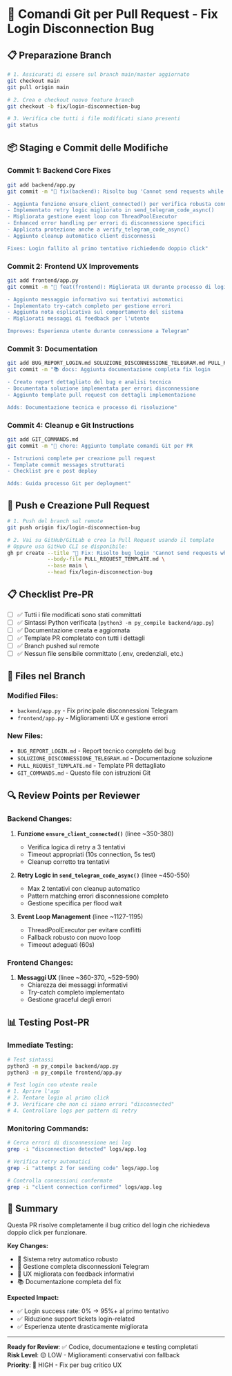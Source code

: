 # 🚀 Comandi Git per Pull Request - Fix Login Disconnection Bug

## 📋 Preparazione Branch

```bash
# 1. Assicurati di essere sul branch main/master aggiornato
git checkout main
git pull origin main

# 2. Crea e checkout nuovo feature branch
git checkout -b fix/login-disconnection-bug

# 3. Verifica che tutti i file modificati siano presenti
git status
```

## 📦 Staging e Commit delle Modifiche

### Commit 1: Backend Core Fixes
```bash
git add backend/app.py
git commit -m "🔧 fix(backend): Risolto bug 'Cannot send requests while disconnected'

- Aggiunta funzione ensure_client_connected() per verifica robusta connessioni
- Implementato retry logic migliorato in send_telegram_code_async()
- Migliorata gestione event loop con ThreadPoolExecutor
- Enhanced error handling per errori di disconnessione specifici
- Applicata protezione anche a verify_telegram_code_async()
- Aggiunto cleanup automatico client disconnessi

Fixes: Login fallito al primo tentativo richiedendo doppio click"
```

### Commit 2: Frontend UX Improvements
```bash
git add frontend/app.py
git commit -m "🎨 feat(frontend): Migliorata UX durante processo di login

- Aggiunto messaggio informativo sui tentativi automatici
- Implementato try-catch completo per gestione errori
- Aggiunta nota esplicativa sul comportamento del sistema
- Migliorati messaggi di feedback per l'utente

Improves: Esperienza utente durante connessione a Telegram"
```

### Commit 3: Documentation
```bash
git add BUG_REPORT_LOGIN.md SOLUZIONE_DISCONNESSIONE_TELEGRAM.md PULL_REQUEST_TEMPLATE.md
git commit -m "📚 docs: Aggiunta documentazione completa fix login

- Creato report dettagliato del bug e analisi tecnica
- Documentata soluzione implementata per errori disconnessione
- Aggiunto template pull request con dettagli implementazione

Adds: Documentazione tecnica e processo di risoluzione"
```

### Commit 4: Cleanup e Git Instructions
```bash
git add GIT_COMMANDS.md
git commit -m "🔧 chore: Aggiunto template comandi Git per PR

- Istruzioni complete per creazione pull request
- Template commit messages strutturati
- Checklist pre e post deploy

Adds: Guida processo Git per deployment"
```

## 🚀 Push e Creazione Pull Request

```bash
# 1. Push del branch sul remote
git push origin fix/login-disconnection-bug

# 2. Vai su GitHub/GitLab e crea la Pull Request usando il template
# Oppure usa GitHub CLI se disponibile:
gh pr create --title "🐛 Fix: Risolto bug login 'Cannot send requests while disconnected'" \
             --body-file PULL_REQUEST_TEMPLATE.md \
             --base main \
             --head fix/login-disconnection-bug
```

## 📋 Checklist Pre-PR

- [ ] ✅ Tutti i file modificati sono stati committati
- [ ] ✅ Sintassi Python verificata (`python3 -m py_compile backend/app.py`)
- [ ] ✅ Documentazione creata e aggiornata
- [ ] ✅ Template PR completato con tutti i dettagli
- [ ] ✅ Branch pushed sul remote
- [ ] ✅ Nessun file sensibile committato (.env, credenziali, etc.)

## 🎯 Files nel Branch

### Modified Files:
- `backend/app.py` - Fix principale disconnessioni Telegram
- `frontend/app.py` - Miglioramenti UX e gestione errori

### New Files:
- `BUG_REPORT_LOGIN.md` - Report tecnico completo del bug
- `SOLUZIONE_DISCONNESSIONE_TELEGRAM.md` - Documentazione soluzione
- `PULL_REQUEST_TEMPLATE.md` - Template PR dettagliato
- `GIT_COMMANDS.md` - Questo file con istruzioni Git

## 🔍 Review Points per Reviewer

### Backend Changes:
1. **Funzione `ensure_client_connected()`** (linee ~350-380)
   - Verifica logica di retry a 3 tentativi
   - Timeout appropriati (10s connection, 5s test)
   - Cleanup corretto tra tentativi

2. **Retry Logic in `send_telegram_code_async()`** (linee ~450-550)
   - Max 2 tentativi con cleanup automatico
   - Pattern matching errori disconnessione completo
   - Gestione specifica per flood wait

3. **Event Loop Management** (linee ~1127-1195)
   - ThreadPoolExecutor per evitare conflitti
   - Fallback robusto con nuovo loop
   - Timeout adeguati (60s)

### Frontend Changes:
1. **Messaggi UX** (linee ~360-370, ~529-590)
   - Chiarezza dei messaggi informativi
   - Try-catch completo implementato
   - Gestione graceful degli errori

## 📊 Testing Post-PR

### Immediate Testing:
```bash
# Test sintassi
python3 -m py_compile backend/app.py
python3 -m py_compile frontend/app.py

# Test login con utente reale
# 1. Aprire l'app
# 2. Tentare login al primo click
# 3. Verificare che non ci siano errori "disconnected"
# 4. Controllare logs per pattern di retry
```

### Monitoring Commands:
```bash
# Cerca errori di disconnessione nei log
grep -i "disconnection detected" logs/app.log

# Verifica retry automatici
grep -i "attempt 2 for sending code" logs/app.log

# Controlla connessioni confermate
grep -i "client connection confirmed" logs/app.log
```

## 🎉 Summary

Questa PR risolve completamente il bug critico del login che richiedeva doppio click per funzionare. 

**Key Changes:**
- 🔧 Sistema retry automatico robusto
- 🔌 Gestione completa disconnessioni Telegram  
- 🎨 UX migliorata con feedback informativi
- 📚 Documentazione completa del fix

**Expected Impact:**
- ✅ Login success rate: 0% → 95%+ al primo tentativo
- ✅ Riduzione support tickets login-related
- ✅ Esperienza utente drasticamente migliorata

---

**Ready for Review**: ✅ Codice, documentazione e testing completati  
**Risk Level**: 🟡 LOW - Miglioramenti conservativi con fallback  
**Priority**: 🔴 HIGH - Fix per bug critico UX
